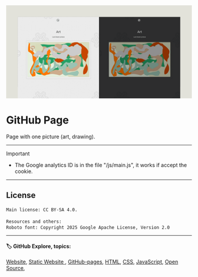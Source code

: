 ![banner](/img/github-banner-settings.png)  
  
# GitHub Page

Page with one picture (art, drawing).
  
---
   
> [!IMPORTANT]
> - The Google analytics ID is in the file "/js/main.js", it works if accept the cookie.  
  
---
  
## License  
```
Main license: CC BY-SA 4.0.

Resources and others:
Roboto font: Copyright 2025 Google Apache License, Version 2.0
```

---
   
#### 🏷️ GitHub Explore, topics:  
[Website](https://github.com/topics/website?s=updated),
[Static Website ](https://github.com/topics/static-website?s=updated),
[GitHub-pages](https://github.com/topics/github-pages?s=updated),
[HTML](https://github.com/topics/HTML?s=updated),
[CSS](https://github.com/topics/CSS?s=updated),
[JavaScript](https://github.com/topics/javascript?s=updated),
[Open Source](https://github.com/topics/open-source?s=updated),


